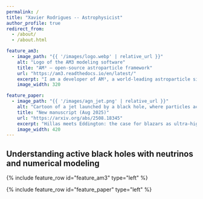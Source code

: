 ```yaml
---
permalink: /
title: "Xavier Rodrigues -- Astrophysicist"
author_profile: true
redirect_from:
  - /about/
  - /about.html

feature_am3:
  - image_path: "{{ '/images/logo.webp' | relative_url }}"
    alt: "Logo of the AM3 modeling software"
    title: "AM³ — open-source astroparticle framework"
    url: "https://am3.readthedocs.io/en/latest/"
    excerpt: "I am a developer of AM³, a world-leading astroparticle simulation framework, available as open-source Python software."
    image_width: 320

feature_paper:
  - image_path: "{{ '/images/agn_jet.png' | relative_url }}"
    alt: "Cartoon of a jet launched by a black hole, where particles accelerated to high energies emit complex radiative signatures"
    title: "New manuscript (Aug 2025)"
    url: "https://arxiv.org/abs/2508.18345"
    excerpt: "Hillas meets Eddington: the case for blazars as ultra-high-energy neutrino sources."
    image_width: 420
---
```


## Understanding active black holes with neutrinos and numerical modeling

{% include feature_row id="feature_am3" type="left" %}

{% include feature_row id="feature_paper" type="left" %}
